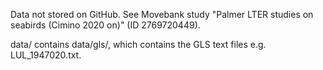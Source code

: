 Data not stored on GitHub. See Movebank study "Palmer LTER studies on seabirds (Cimino 2020 on)" (ID 2769720449).

data/ contains data/gls/, which contains the GLS text files e.g. LUL_1947020.txt.

